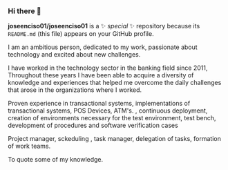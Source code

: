 ### Hi there 👋

**joseenciso01/joseenciso01** is a ✨ _special_ ✨ repository because its `README.md` (this file) appears on your GitHub profile.

I am an ambitious person, dedicated to my work, passionate about technology and excited about new challenges.

I have worked in the technology sector in the banking field since 2011,
Throughout these years I have been able to acquire a diversity of knowledge and experiences that helped me overcome the daily challenges that arose in the organizations where I worked.

Proven experience in transactional systems, implementations of transactional systems, POS Devices, ATM's. , continuous deployment, creation of environments necessary for the test environment, test bench, development of procedures and software verification cases

Project manager, sckeduling , task manager, delegation of tasks, formation of work teams.

To quote some of my knowledge.
